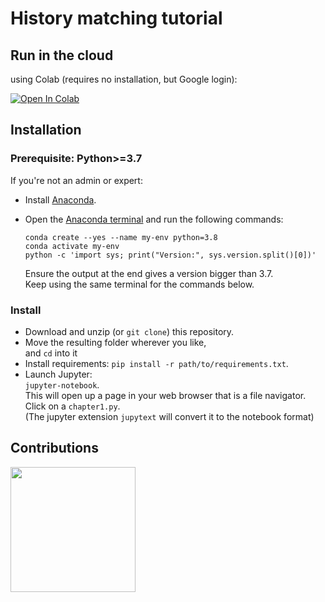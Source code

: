 # History matching tutorial

## Run in the cloud

using Colab (requires no installation, but Google login):

[![Open In Colab](https://colab.research.google.com/assets/colab-badge.svg)](http://colab.research.google.com/github/patricknraanes/HistoryMatching/blob/Colab)

## Installation

### Prerequisite: Python>=3.7

If you're not an admin or expert:  

- Install [Anaconda](https://www.anaconda.com/download).
- Open the [Anaconda terminal](https://docs.conda.io/projects/conda/en/latest/user-guide/getting-started.html#starting-conda)
  and run the following commands:

      conda create --yes --name my-env python=3.8
      conda activate my-env
      python -c 'import sys; print("Version:", sys.version.split()[0])'

  Ensure the output at the end gives a version bigger than 3.7.  
  Keep using the same terminal for the commands below. 

### Install

- Download and unzip (or `git clone`) this repository.
- Move the resulting folder wherever you like,  
  and `cd` into it
- Install requirements:
  `pip install -r path/to/requirements.txt`.
- Launch Jupyter:  
  `jupyter-notebook`.  
  This will open up a page in your web browser that is a file navigator.  
  Click on a `chapter1.py`.  
  (The jupyter extension `jupytext` will convert it to the notebook format)


## Contributions
<img src="https://norceresearch.s3.amazonaws.com/_1200x630_crop_center-center_none/norcelogo-metatag.jpg" height="200">
